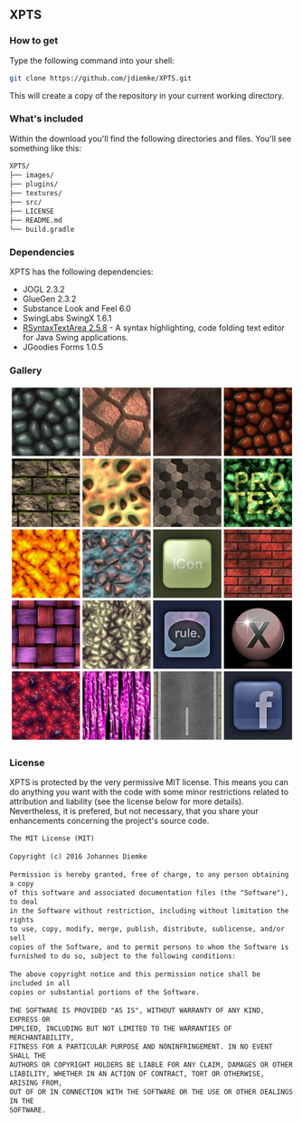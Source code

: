 ## XPTS
### How to get
Type the following command into your shell:
```bash
git clone https://github.com/jdiemke/XPTS.git
```
This will create a copy of the repository in your current working directory.
### What's included
Within the download you'll find the following directories and files. You'll see something like this:
```
XPTS/
├── images/
├── plugins/
├── textures/
├── src/
├── LICENSE
├── README.md
└── build.gradle
```
### Dependencies
XPTS has the following dependencies:
-   JOGL 2.3.2
-   GlueGen 2.3.2
-   Substance Look and Feel 6.0
-   SwingLabs SwingX 1.6.1
-   [RSyntaxTextArea 2.5.8](https://github.com/bobbylight/RSyntaxTextArea) - A syntax highlighting, code folding text editor for Java Swing applications.
-   JGoodies Forms 1.0.5

### Gallery
![Texture Gallery](https://raw.githubusercontent.com/jdiemke/XPTS/master/images/texture-gallery.png "Texture Gallery")
### License
XPTS is protected by the very permissive MIT license. This means you can do anything you want with the code with some minor restrictions related to attribution and liability (see the license below for more details). Nevertheless, it is prefered, but not necessary, that you share your enhancements concerning the project's source code.
```
The MIT License (MIT)

Copyright (c) 2016 Johannes Diemke

Permission is hereby granted, free of charge, to any person obtaining a copy
of this software and associated documentation files (the "Software"), to deal
in the Software without restriction, including without limitation the rights
to use, copy, modify, merge, publish, distribute, sublicense, and/or sell
copies of the Software, and to permit persons to whom the Software is
furnished to do so, subject to the following conditions:

The above copyright notice and this permission notice shall be included in all
copies or substantial portions of the Software.

THE SOFTWARE IS PROVIDED "AS IS", WITHOUT WARRANTY OF ANY KIND, EXPRESS OR
IMPLIED, INCLUDING BUT NOT LIMITED TO THE WARRANTIES OF MERCHANTABILITY,
FITNESS FOR A PARTICULAR PURPOSE AND NONINFRINGEMENT. IN NO EVENT SHALL THE
AUTHORS OR COPYRIGHT HOLDERS BE LIABLE FOR ANY CLAIM, DAMAGES OR OTHER
LIABILITY, WHETHER IN AN ACTION OF CONTRACT, TORT OR OTHERWISE, ARISING FROM,
OUT OF OR IN CONNECTION WITH THE SOFTWARE OR THE USE OR OTHER DEALINGS IN THE
SOFTWARE.
```
